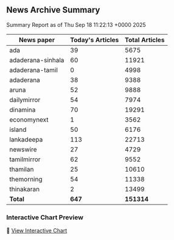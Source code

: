 <!-- @format -->

## News Archive Summary

Summary Report as of Thu Sep 18 11:22:13 +0000 2025

| News paper         | Today's Articles | Total Articles |
|--------------------|------------------|----------------|
| ada               | 39          | 5675        |
| adaderana-sinhala               | 60          | 11921        |
| adaderana-tamil               | 0          | 4998        |
| adaderana               | 38          | 9388        |
| aruna               | 52          | 9888        |
| dailymirror               | 54          | 7974        |
| dinamina               | 70          | 19291        |
| economynext               | 1          | 3562        |
| island               | 50          | 6176        |
| lankadeepa               | 113          | 22713        |
| newswire               | 27          | 4729        |
| tamilmirror               | 62          | 9552        |
| thamilan               | 25          | 10610        |
| themorning               | 54          | 11338        |
| thinakaran               | 2          | 13499        |
| **Total**          | **647**      | **151314** |

### Interactive Chart Preview
🔗 [View Interactive Chart](https://itscharukadeshan.github.io/sl_news_archive_data/news_chart_by_newspaper.html)

